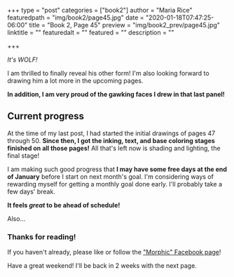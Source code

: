 +++
type = "post"
categories = ["book2"]
author = "Maria Rice"
featuredpath = "img/book2/page45.jpg"
date = "2020-01-18T07:47:25-06:00"
title = "Book 2, Page 45"
preview = "img/book2_prev/page45.jpg"
linktitle = ""
featuredalt = ""
featured = ""
description = ""

+++

_It's WOLF!_

I am thrilled to finally reveal his other form! 
I'm also looking forward to drawing him a lot more in the upcoming pages. 

**In addition, I am very proud of the gawking faces I drew in that last panel!**

## Current progress

At the time of my last post, I had started the initial drawings of pages 47 through 50. 
**Since then, I got the inking, text, and base coloring stages finished on all those pages!** 
All that's left now is shading and lighting, the final stage! 

I am making such good progress that **I may have some free days at the end of January** before I start on next month's goal. 
I'm considering ways of rewarding myself for getting a monthly goal done early.
I'll probably take a few days' break. 

**It feels _great_ to be ahead of schedule!**

Also...

### Thanks for reading!

If you haven't already, please like or follow the ["Morphic" Facebook page](https://www.facebook.com/MorphicGraphicNovel)!

Have a great weekend! I'll be back in 2 weeks with the next page.
